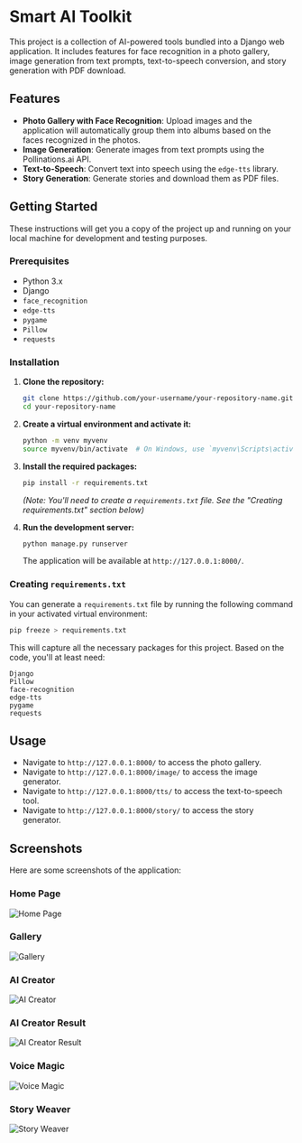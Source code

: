 # Smart AI Toolkit

This project is a collection of AI-powered tools bundled into a Django web application. It includes features for face recognition in a photo gallery, image generation from text prompts, text-to-speech conversion, and story generation with PDF download.

## Features

- **Photo Gallery with Face Recognition**: Upload images and the application will automatically group them into albums based on the faces recognized in the photos.
- **Image Generation**: Generate images from text prompts using the Pollinations.ai API.
- **Text-to-Speech**: Convert text into speech using the `edge-tts` library.
- **Story Generation**: Generate stories and download them as PDF files.

## Getting Started

These instructions will get you a copy of the project up and running on your local machine for development and testing purposes.

### Prerequisites

- Python 3.x
- Django
- `face_recognition`
- `edge-tts`
- `pygame`
- `Pillow`
- `requests`

### Installation

1.  **Clone the repository:**
    ```bash
    git clone https://github.com/your-username/your-repository-name.git
    cd your-repository-name
    ```

2.  **Create a virtual environment and activate it:**
    ```bash
    python -m venv myvenv
    source myvenv/bin/activate  # On Windows, use `myvenv\Scripts\activate`
    ```

3.  **Install the required packages:**
    ```bash
    pip install -r requirements.txt
    ```
    *(Note: You'll need to create a `requirements.txt` file. See the "Creating requirements.txt" section below)*

4.  **Run the development server:**
    ```bash
    python manage.py runserver
    ```

    The application will be available at `http://127.0.0.1:8000/`.

### Creating `requirements.txt`

You can generate a `requirements.txt` file by running the following command in your activated virtual environment:

```bash
pip freeze > requirements.txt
```

This will capture all the necessary packages for this project. Based on the code, you'll at least need:

```
Django
Pillow
face-recognition
edge-tts
pygame
requests
```

## Usage

-   Navigate to `http://127.0.0.1:8000/` to access the photo gallery.
-   Navigate to `http://127.0.0.1:8000/image/` to access the image generator.
-   Navigate to `http://127.0.0.1:8000/tts/` to access the text-to-speech tool.
-   Navigate to `http://127.0.0.1:8000/story/` to access the story generator.

## Screenshots

Here are some screenshots of the application:

### Home Page
![Home Page](screenshots/home.png)

### Gallery
![Gallery](screenshots/gallery.png)

### AI Creator
![AI Creator](screenshots/ai_creator.png)

### AI Creator Result
![AI Creator Result](screenshots/ai_creator_result.png)

### Voice Magic
![Voice Magic](screenshots/voice_magic.png)

### Story Weaver
![Story Weaver](screenshots/story_weaver.png) 